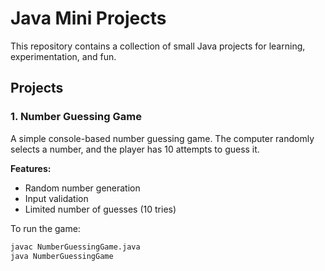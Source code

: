 # Java Mini Projects

This repository contains a collection of small Java projects for learning, experimentation, and fun.

## Projects

### 1. Number Guessing Game
A simple console-based number guessing game. The computer randomly selects a number, and the player has 10 attempts to guess it.

**Features:**
- Random number generation
- Input validation
- Limited number of guesses (10 tries)

To run the game:
```bash
javac NumberGuessingGame.java
java NumberGuessingGame

